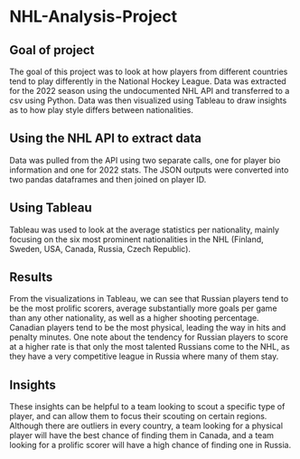 # NHL-Analysis-Project
## Goal of project
The goal of this project was to look at how players from different countries tend to play differently in the National Hockey League. Data was extracted for the 2022 season using the undocumented NHL API and transferred to a csv using Python. Data was then visualized using Tableau to draw insights as to how play style differs between nationalities.
## Using the NHL API to extract data
Data was pulled from the API using two separate calls, one for player bio information and one for 2022 stats. The JSON outputs were converted into two pandas dataframes and then joined on player ID. 
## Using Tableau
Tableau was used to look at the average statistics per nationality, mainly focusing on the six most prominent nationalities in the NHL (Finland, Sweden, USA, Canada, Russia, Czech Republic).
## Results
From the visualizations in Tableau, we can see that Russian players tend to be the most prolific scorers, average substantially more goals per game than any other nationality, as well as a higher shooting percentage. Canadian players tend to be the most physical, leading the way in hits and penalty minutes. One note about the tendency for Russian players to score at a higher rate is that only the most talented Russians come to the NHL, as they have a very competitive league in Russia where many of them stay. 
## Insights
These insights can be helpful to a team looking to scout a specific type of player, and can allow them to focus their scouting on certain regions. Although there are outliers in every country, a team looking for a physical player will have the best chance of finding them in Canada, and a team looking for a prolific scorer will have a high chance of finding one in Russia. 
